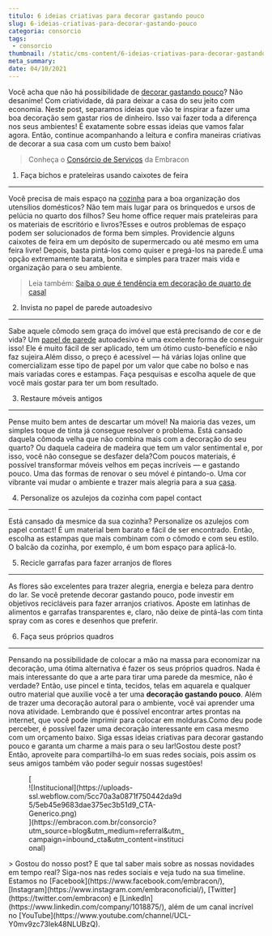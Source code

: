 ```yaml
---
titulo: 6 ideias criativas para decorar gastando pouco
slug: 6-ideias-criativas-para-decorar-gastando-pouco
categoria: consorcio
tags:
 - consorcio
thumbnail: /static/cms-content/6-ideias-criativas-para-decorar-gastando-pouco.jpg
meta_summary: 
date: 04/10/2021
---
```

Você acha que não há possibilidade de [decorar gastando pouco](https://www.embracon.com.br/blog/5-dicas-de-decoracao-de-sala-para-voce-fazer-hoje)? Não desanime! Com criatividade, dá para deixar a casa do seu jeito com economia. Neste post, separamos ideias que vão te inspirar a fazer uma boa decoração sem gastar rios de dinheiro. Isso vai fazer toda a diferença nos seus ambientes! É exatamente sobre essas ideias que vamos falar agora. Então, continue acompanhando a leitura e confira maneiras criativas de decorar a sua casa com um custo bem baixo!

> Conheça o [Consórcio de Serviços](https://www.embracon.com.br/consorcio-servicos) da Embracon

1. Faça bichos e prateleiras usando caixotes de feira
-----------------------------------------------------

Você precisa de mais espaço na [cozinha](https://www.embracon.com.br/blog/como-ter-uma-cozinha-funcional-em-casa) para a boa organização dos utensílios domésticos? Não tem mais lugar para os brinquedos e ursos de pelúcia no quarto dos filhos? Seu home office requer mais prateleiras para os materiais de escritório e livros?Esses e outros problemas de espaço podem ser solucionados de forma bem simples. Providencie alguns caixotes de feira em um depósito de supermercado ou até mesmo em uma feira livre! Depois, basta pintá-los como quiser e pregá-los na parede.É uma opção extremamente barata, bonita e simples para trazer mais vida e organização para o seu ambiente.

> Leia também: [Saiba o que é tendência em decoração de quarto de casal](https://www.embracon.com.br/blog/saiba-o-que-e-tendencia-em-decoracao-de-quarto-de-casal)

2. Invista no papel de parede autoadesivo
-----------------------------------------

Sabe aquele cômodo sem graça do imóvel que está precisando de cor e de vida? Um [papel de parede](https://www.embracon.com.br/blog/vale-a-pena-usar-papel-de-parede-na-decoracao) autoadesivo é uma excelente forma de conseguir isso! Ele é muito fácil de ser aplicado, tem um ótimo custo-benefício e não faz sujeira.Além disso, o preço é acessível — há várias lojas online que comercializam esse tipo de papel por um valor que cabe no bolso e nas mais variadas cores e estampas. Faça pesquisas e escolha aquele de que você mais gostar para ter um bom resultado.

3. Restaure móveis antigos
--------------------------

Pense muito bem antes de descartar um móvel! Na maioria das vezes, um simples toque de tinta já consegue resolver o problema. Está cansado daquela cômoda velha que não combina mais com a decoração do seu quarto? Ou daquela cadeira de madeira que tem um valor sentimental e, por isso, você não consegue se desfazer dela?Com poucos materiais, é possível transformar móveis velhos em peças incríveis — e gastando pouco. Uma das formas de renovar o seu móvel é pintando-o. Uma cor vibrante vai mudar o ambiente e trazer mais alegria para a sua [casa](https://www.embracon.com.br/blog/5-coisas-que-voce-precisa-saber-para-construir-uma-casa).

4. Personalize os azulejos da cozinha com papel contact
-------------------------------------------------------

Está cansado da mesmice da sua cozinha? Personalize os azulejos com papel contact! É um material bem barato e fácil de ser encontrado. Então, escolha as estampas que mais combinam com o cômodo e com seu estilo. O balcão da cozinha, por exemplo, é um bom espaço para aplicá-lo.

5. Recicle garrafas para fazer arranjos de flores
-------------------------------------------------

As flores são excelentes para trazer alegria, energia e beleza para dentro do lar. Se você pretende decorar gastando pouco, pode investir em objetivos recicláveis para fazer arranjos criativos. Aposte em latinhas de alimentos e garrafas transparentes e, claro, não deixe de pintá-las com tinta spray com as cores e desenhos que preferir.

6. Faça seus próprios quadros
-----------------------------

Pensando na possibilidade de colocar a mão na massa para economizar na decoração, uma ótima alternativa é fazer os seus próprios quadros. Nada é mais interessante do que a arte para tirar uma parede da mesmice, não é verdade? Então, use pincel e tinta, tecidos, telas em aquarela e qualquer outro material que auxilie você a ter uma **decoração gastando pouco**. Além de trazer uma decoração autoral para o ambiente, você vai aprender uma nova atividade. Lembrando que é possível encontrar artes prontas na internet, que você pode imprimir para colocar em molduras.Como deu pode perceber, é possível fazer uma decoração interessante em casa mesmo com um orçamento baixo. Siga essas ideias criativas para decorar gastando pouco e garanta um charme a mais para o seu lar!Gostou deste post? Então, aproveite para compartilhá-lo em suas redes sociais, pois assim os seus amigos também vão poder seguir nossas sugestões!

<figure class="w-richtext-figure-type-image w-richtext-align-center" style="max-width:310px">[<div>![Institucional](https://uploads-ssl.webflow.com/5cc70a3a0871f750442da9d5/5eb45e9683dae375ec3b51d9_CTA-Generico.png)</div>](https://embracon.com.br/consorcio?utm_source=blog&utm_medium=referral&utm_campaign=inbound_cta&utm_content=institucional)</figure>> Gostou do nosso post? E que tal saber mais sobre as nossas novidades em tempo real? Siga-nos nas redes sociais e veja tudo na sua timeline. Estamos no [Facebook](https://www.facebook.com/embracon/), [Instagram](https://www.instagram.com/embraconoficial/), [Twitter](https://twitter.com/embracon) e [LinkedIn](https://www.linkedin.com/company/1018875/), além de um canal incrível no [YouTube](https://www.youtube.com/channel/UCL-Y0mv9zc73Iek48NLUBzQ).
